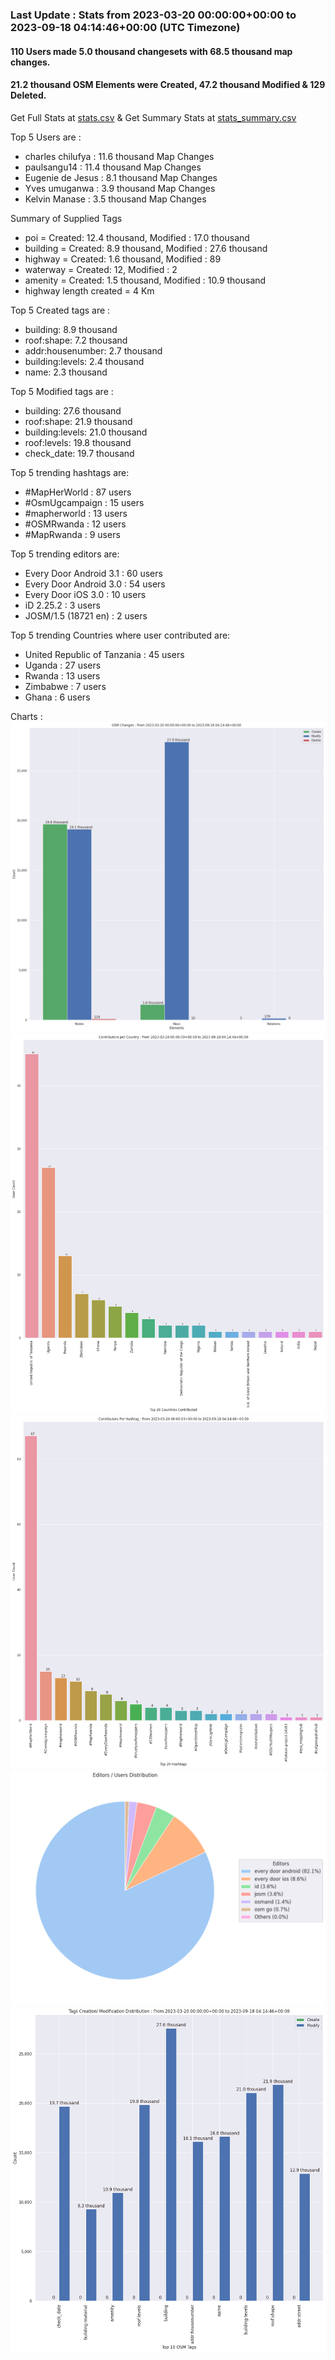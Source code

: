 ### Last Update : Stats from 2023-03-20 00:00:00+00:00 to 2023-09-18 04:14:46+00:00 (UTC Timezone)

#### 110 Users made 5.0 thousand changesets with 68.5 thousand map changes.
#### 21.2 thousand OSM Elements were Created, 47.2 thousand Modified & 129 Deleted.
Get Full Stats at [stats.csv](/stats/mapherworld/Daily/stats.csv)
 & Get Summary Stats at [stats_summary.csv](/stats/mapherworld/Daily/stats_summary.csv)

Top 5 Users are : 
- charles chilufya : 11.6 thousand Map Changes
- paulsangu14 : 11.4 thousand Map Changes
- Eugenie de Jesus : 8.1 thousand Map Changes
- Yves umuganwa : 3.9 thousand Map Changes
- Kelvin Manase : 3.5 thousand Map Changes

Summary of Supplied Tags
- poi = Created: 12.4 thousand, Modified : 17.0 thousand
- building = Created: 8.9 thousand, Modified : 27.6 thousand
- highway = Created: 1.6 thousand, Modified : 89
- waterway = Created: 12, Modified : 2
- amenity = Created: 1.5 thousand, Modified : 10.9 thousand
- highway length created = 4 Km


Top 5 Created tags are :
- building: 8.9 thousand
- roof:shape: 7.2 thousand
- addr:housenumber: 2.7 thousand
- building:levels: 2.4 thousand
- name: 2.3 thousand


Top 5 Modified tags are :
- building: 27.6 thousand
- roof:shape: 21.9 thousand
- building:levels: 21.0 thousand
- roof:levels: 19.8 thousand
- check_date: 19.7 thousand


Top 5 trending hashtags are:
- #MapHerWorld : 87 users
- #OsmUgcampaign : 15 users
- #mapherworld : 13 users
- #OSMRwanda : 12 users
- #MapRwanda : 9 users


Top 5 trending editors are:
- Every Door Android 3.1 : 60 users
- Every Door Android 3.0 : 54 users
- Every Door iOS 3.0 : 10 users
- iD 2.25.2 : 3 users
- JOSM/1.5 (18721 en) : 2 users


Top 5 trending Countries where user contributed are:
- United Republic of Tanzania : 45 users
- Uganda : 27 users
- Rwanda : 13 users
- Zimbabwe : 7 users
- Ghana : 6 users


 Charts : 
![Alt text](./stats_osm_changes.png) 
![Alt text](./stats_users_per_country.png) 
![Alt text](./stats_users_per_hashtag.png) 
![Alt text](./stats_editors_pie_chart.png) 
![Alt text](./stats_tags.png) 
